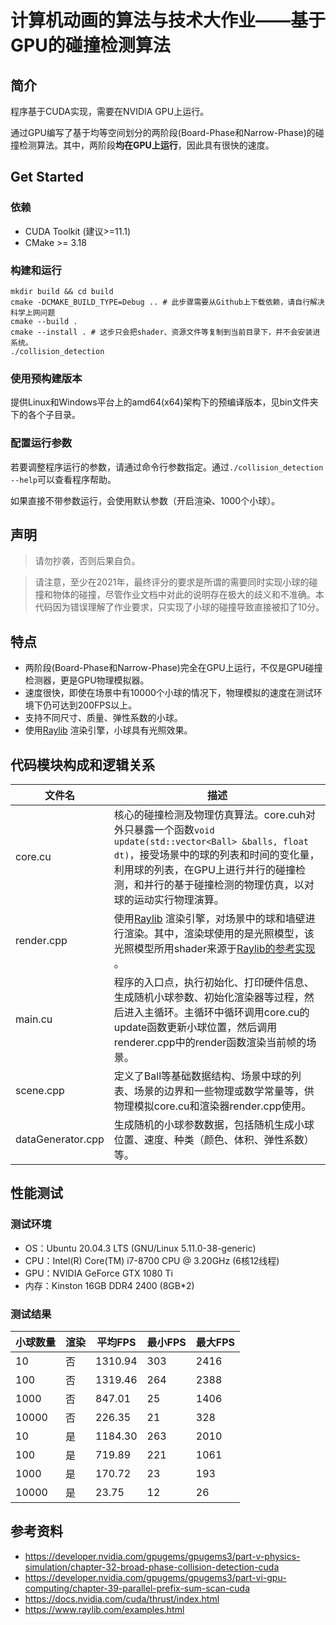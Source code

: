 计算机动画的算法与技术大作业——基于GPU的碰撞检测算法
===================================
## 简介
程序基于CUDA实现，需要在NVIDIA GPU上运行。

通过GPU编写了基于均等空间划分的两阶段(Board-Phase和Narrow-Phase)的碰撞检测算法。其中，两阶段**均在GPU上运行**，因此具有很快的速度。

## Get Started
### 依赖
- CUDA Toolkit (建议>=11.1)
- CMake >= 3.18
### 构建和运行
```shell
mkdir build && cd build
cmake -DCMAKE_BUILD_TYPE=Debug .. # 此步骤需要从Github上下载依赖，请自行解决科学上网问题
cmake --build .
cmake --install . # 这步只会把shader、资源文件等复制到当前目录下，并不会安装进系统。
./collision_detection
```
### 使用预构建版本
提供Linux和Windows平台上的amd64(x64)架构下的预编译版本，见bin文件夹下的各个子目录。
### 配置运行参数
若要调整程序运行的参数，请通过命令行参数指定。通过`./collision_detection --help`可以查看程序帮助。

如果直接不带参数运行，会使用默认参数（开启渲染、1000个小球）。

## 声明
> 请勿抄袭，否则后果自负。

> 请注意，至少在2021年，最终评分的要求是所谓的需要同时实现小球的碰撞和物体的碰撞，尽管作业文档中对此的说明存在极大的歧义和不准确。本代码因为错误理解了作业要求，只实现了小球的碰撞导致直接被扣了10分。

## 特点
- 两阶段(Board-Phase和Narrow-Phase)完全在GPU上运行，不仅是GPU碰撞检测器，更是GPU物理模拟器。
- 速度很快，即使在场景中有10000个小球的情况下，物理模拟的速度在测试环境下仍可达到200FPS以上。
- 支持不同尺寸、质量、弹性系数的小球。
- 使用[Raylib](https://www.raylib.com/) 渲染引擎，小球具有光照效果。

## 代码模块构成和逻辑关系
| 文件名            | 描述                                                                                                                                                      |
| ----------------- |---------------------------------------------------------------------------------------------------------------------------------------------------------|
| core.cu           | 核心的碰撞检测及物理仿真算法。core.cuh对外只暴露一个函数`void update(std::vector<Ball> &balls, float dt)`，接受场景中的球的列表和时间的变化量，利用球的列表，在GPU上进行并行的碰撞检测，和并行的基于碰撞检测的物理仿真，以对球的运动实行物理演算。 |
| render.cpp        | 使用[Raylib](https://www.raylib.com/) 渲染引擎，对场景中的球和墙壁进行渲染。其中，渲染球使用的是光照模型，该光照模型所用shader来源于[Raylib的参考实现](https://www.raylib.com/examples.html) 。             |
| main.cu           | 程序的入口点，执行初始化、打印硬件信息、生成随机小球参数、初始化渲染器等过程，然后进入主循环。主循环中循环调用core.cu的update函数更新小球位置，然后调用renderer.cpp中的render函数渲染当前帧的场景。                                       |
| scene.cpp         | 定义了Ball等基础数据结构、场景中球的列表、场景的边界和一些物理或数学常量等，供物理模拟core.cu和渲染器render.cpp使用。                                                                                   |
| dataGenerator.cpp | 生成随机的小球参数数据，包括随机生成小球位置、速度、种类（颜色、体积、弹性系数）等。                                                                                                              |

## 性能测试
### 测试环境
- OS：Ubuntu 20.04.3 LTS (GNU/Linux 5.11.0-38-generic)
- CPU：Intel(R) Core(TM) i7-8700 CPU @ 3.20GHz (6核12线程)
- GPU：NVIDIA GeForce GTX 1080 Ti
- 内存：Kinston 16GB DDR4 2400 (8GB\*2)
### 测试结果
| 小球数量 | 渲染 | 平均FPS | 最小FPS | 最大FPS |
| -------- | ---- | ------- | ------- | ------- |
| 10       | 否   | 1310.94  |  303  |   2416      |
| 100      | 否   |  1319.46       |  264       |  2388       |
| 1000     |  否    |   847.01      |  25       |   1406      |
| 10000    |  否    |   226.35      |  21       |    328     |
| 10       | 是   | 1184.30   |  263       |  2010       |
| 100      | 是   |  719.89      |   221      | 1061        |
| 1000     |  是    |  170.72       | 23        |  193       |
| 10000    |  是    |  23.75      |    12     |   26      |

## 参考资料
- https://developer.nvidia.com/gpugems/gpugems3/part-v-physics-simulation/chapter-32-broad-phase-collision-detection-cuda
- https://developer.nvidia.com/gpugems/gpugems3/part-vi-gpu-computing/chapter-39-parallel-prefix-sum-scan-cuda
- https://docs.nvidia.com/cuda/thrust/index.html
- https://www.raylib.com/examples.html